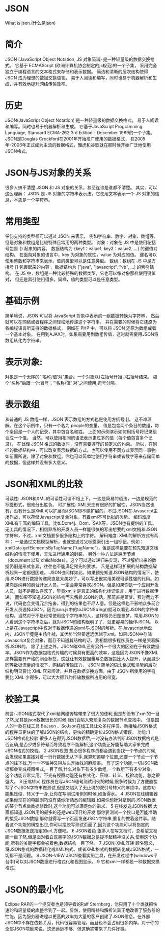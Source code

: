 # JSON
What is json.(什么是json)
# 简介
JSON (JavaScript Object Notation, JS 对象简谱) 是一种轻量级的数据交换格式。
它基于 ECMAScript (欧洲计算机协会制定的js规范)的一个子集，
采用完全独立于编程语言的文本格式来存储和表示数据。
简洁和清晰的层次结构使得 JSON 成为理想的数据交换语言。
易于人阅读和编写，同时也易于机器解析和生成，并有效地提升网络传输效率。
# 历史
JSON(JavaScript Object Notation) 是一种轻量级的数据交换格式。
易于人阅读和编写。同时也易于机器解析和生成。
它基于JavaScript Programming Language, Standard ECMA-262 3rd Edition - December 1999的一个子集。
JSON是Douglas Crockford在2001年开始推广使用的数据格式，
在2005年-2006年正式成为主流的数据格式，雅虎和谷歌就在那时候开始广泛地使用JSON格式。
# JSON与JS对象的关系
很多人搞不清楚 JSON 和 JS 对象的关系，甚至连谁是谁都不清楚。
其实，可以这么理解：
JSON 是 JS 对象的字符串表示法，它使用文本表示一个 JS 对象的信息，本质是一个字符串。
# 常用类型
任何支持的类型都可以通过 JSON 来表示，
例如字符串、数字、对象、数组等。
但是对象和数组是比较特殊且常用的两种类型。
对象：对象在 JS 中是使用花括号包裹 {} 起来的内容，
数据结构为 {key1：value1, key2：value2, ...} 的键值对结构。
在面向对象的语言中，key 为对象的属性，value 为对应的值。
键名可以使用整数和字符串来表示。值的类型可以是任意类型。
数组：数组在 JS 中是方括号 [] 包裹起来的内容
，数据结构为 ["java", "javascript", "vb", ...] 的索引结构。
在 JS 中，数组是一种比较特殊的数据类型，它也可以像对象那样使用键值对，
但还是索引使用得多。同样，值的类型可以是任意类型。
# 基础示例
简单地说，JSON 可以将 JavaScript 对象中表示的一组数据转换为字符串，
然后就可以在网络或者程序之间轻松地传递这个字符串，
并在需要的时候将它还原为各编程语言所支持的数据格式，
例如在 PHP 中，可以将 JSON 还原为数组或者一个基本对象。
在用到AJAX时，如果需要用到数组传值，这时就需要用JSON将数组转化为字符串。
# 表示对象:
对象是一个无序的“‘名称/值’对”集合。一个对象以{左括号开始，}右括号结束。
每个“名称”后跟一个:冒号；“‘名称/值’ 对”之间使用,逗号分隔。
# 表示数组
和普通的 JS 数组一样，JSON 表示数组的方式也是使用方括号 []。
这不难理解。在这个示例中，只有一个名为 people的变量，
值是包含两个条目的数组，每个条目是一个人的记录，其中包含名和姓。
上面的示例演示如何用括号将记录组合成一个值。
当然，可以使用相同的语法表示更过多的值（每个值包含多个记录）。
在处理 JSON 格式的数据时，没有需要遵守的预定义的约束。
所以，在同样的数据结构中，可以改变表示数据的方式，也可以使用不同方式表示同一事物。
如前面所说，除了对象和数组，你也可以简单地使用字符串或者数字等来存储简单的数据，但这样并没有多大意义。
# JSON和XML的比较
可读性:
JSON和XML的可读性可谓不相上下，一边是简易的语法，一边是规范的标签形式，很难分出胜负。
可扩展性:
XML天生有很好的扩展性，JSON当然也有，没有什么是XML可以扩展而JSON却不能扩展的。不过JSON在Javascript主场作战，可以存储Javascript复合对象，有着xml不可比拟的优势。
编码难度
XML有丰富的编码工具，比如Dom4j、Dom、SAX等，JSON也有提供的工具。无工具的情况下，相信熟练的开发人员一样能很快的写出想要的xml文档和JSON字符串，不过，xml文档要多很多结构上的字符。
解码难度:
XML的解析方式有两种：
一是通过文档模型解析，也就是通过父标签索引出一组标记。例如：xmlData.getElementsByTagName("tagName")，但是这样是要在预先知道文档结构的情况下使用，无法进行通用的封装。
另外一种方法是遍历节点（document 以及 childNodes）。这个可以通过递归来实现，不过解析出来的数据仍旧是形式各异，往往也不能满足预先的要求。
凡是这样可扩展的结构数据解析起来一定都很困难。
JSON也同样如此。如果预先知道JSON结构的情况下，使用JSON进行数据传递简直是太美妙了，可以写出很实用美观可读性强的代码。如果你是纯粹的前台开发人员，一定会非常喜欢JSON。但是如果你是一个应用开发人员，就不是那么喜欢了，毕竟xml才是真正的结构化标记语言，用于进行数据传递。
而如果不知道JSON的结构而去解析JSON的话，那简直是噩梦。费时费力不说，代码也会变得冗余拖沓，得到的结果也不尽人意。但是这样也不影响众多前台开发人员选择JSON。因为json.js中的toJSONString()就可以看到JSON的字符串结构。当然对于不是经常使用这个字符串的人，这样做仍旧是噩梦。常用JSON的人看到这个字符串之后，就对JSON的结构很明了了，就更容易的操作JSON。
以上是在Javascript中仅对于数据传递的xml与JSON的解析。在Javascript地盘内，JSON毕竟是主场作战，其优势当然要远远优越于xml。如果JSON中存储Javascript复合对象，而且不知道其结构的话，我相信很多程序员也一样是哭着解析JSON的。
除了上述之外，JSON和XML还有另外一个很大的区别在于有效数据率。JSON作为数据包格式传输的时候具有更高的效率，这是因为JSON不像XML那样需要有严格的闭合标签，这就让有效数据量与总数据包比大大提升，从而减少同等数据流量的情况下，网络的传输压力。
JSON 简单的语法格式和清晰的层次结构明显要比 XML 容易阅读，并且在数据交换方面，由于 JSON 所使用的字符要比 XML 少得多，可以大大得节约传输数据所占用的带宽。
# 校验工具
前言:
JSON格式取代了xml给网络传输带来了很大的便利,但是却没有了xml的一目了然,尤其是json数据很长的时候,我们会陷入繁琐复杂的数据节点查找中。
但是国人的一款在线工具 BeJson 、SoJson在线工具让众多程序员、新接触JSON格式的程序员更快的了解JSON的结构，更快的精确定位JSON格式错误。
功能:
1 JSON格式化校验
很多人在得到JSON数据后,一时没有办法判断JSON数据格式是否正确,是否少或多符号而导致程序不能解析,这个功能正好能帮助大家来完成JSON格式的校验。
2 JSON视图
想必很多程序员都会遇到当找一个节点的时候,会发现如果直接对着一行行数据无从下手,就算知道哪个位置,还要一个节点一个节点的往下找,万一一不留神又得从头开始找的麻烦事。
有了这个功能,一切JSON数据都会变成视图格式,一目了然,什么对象下有多少数组,一个数组下有多少对象。
这个功能非常实用。不光有视图功能还有格式化、压缩、转义、校验功能。总之很强大。
3 压缩转义
程序员在写JSON语句测试用例的时候,很多时候为了方便直接写了个JSON字符串做测试,但是又陷入了无止境的双引号转义的麻烦中。这款功能集压缩、转义于一身,让你在写测试用例的时候,如鱼得水。
4 JSON在线编辑器
如果你现在的电脑刚巧没有装你所熟悉的编辑器,如果你想针对拿到的JSON数据的某个节点做数据修改时,这个功能可以满足你的需求。
5 在线发送JSON数据
大家都知道,JSON用的最多的还是web项目的开发,那你要测试一个接口是否能准确的接受JSON数据,那你就得写一个页面发送JSON字符串,重复的做着这件事。随着这个功能的横空出世,你可以摆脱写测试页面了,因为这个功能可以将指定的JSON数据发送指定的url,方便吧。
6 JSON着色
很多人在写文档时，总希望文档能一目了然,但是面对着白底黑字的JSON数据总是提不起精神没关系,使用这个功能,所有的关键字都会被着色,数据结构一目了然。
7 JSON-XML互转
顾名思义，将JSON格式的数据转化成XML格式、或者XML格式的数据转化成JSON格式，一切都不是问题。
8 JSON-VIEW
JSON查看实用工具，在开发过程中(windows平台中)可以对JSON数据进行格式化和视图显示。
9 它和xml一样都是一种数据交换格式。
# JSON的最小化
Eclipse RAP的一个提交者也是领导者的Ralf Sternberg，他只用了十个类就把快速的和轻量级的库整合到了一起。显然，使用精益和解析法真正地改善了服务器的性能，因为服务器进程以更高的效率为大量的客户创建了JSON信息。在外部JSON中不存在依赖关系，代码很容易管理，而且也不会占用很多内存。对于你的全部JSON项目来说，这还远远不够，但这确实带来了几件好事。
